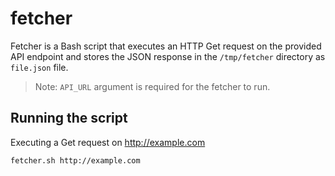 # fetcher

Fetcher is a Bash script that executes an HTTP Get request on the provided
API endpoint and stores the JSON response in the `/tmp/fetcher` directory
as `file.json` file.

> Note: `API_URL` argument is required for the fetcher to run.

## Running the script

Executing a Get request on http://example.com
```bash
fetcher.sh http://example.com
```
